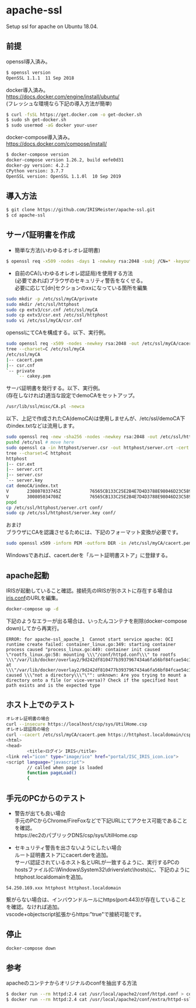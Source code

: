 # apache-ssl
Setup ssl for apache on Ubuntu 18.04.

## 前提
openssl導入済み。  
```bash
$ openssl version
OpenSSL 1.1.1  11 Sep 2018
```
docker導入済み。  
https://docs.docker.com/engine/install/ubuntu/  
(フレッシュな環境なら下記の導入方法が簡単)
```bash
$ curl -fsSL https://get.docker.com -o get-docker.sh
$ sudo sh get-docker.sh
$ sudo usermod -aG docker your-user
```
docker-compose導入済み。  
https://docs.docker.com/compose/install/
```bash
$ docker-compose version
docker-compose version 1.26.2, build eefe0d31
docker-py version: 4.2.2
CPython version: 3.7.7
OpenSSL version: OpenSSL 1.1.0l  10 Sep 2019
```

## 導入方法
```bash
$ git clone https://github.com/IRISMeister/apache-ssl.git
$ cd apache-ssl
```

## サーバ証明書を作成
* 簡単な方法(いわゆるオレオレ証明書)
```bash
$ openssl req -x509 -nodes -days 1 -newkey rsa:2048 -subj /CN=* -keyout conf/server.key -out conf/server.crt
```

* 自前のCA(いわゆるオレオレ認証局)を使用する方法  
(必要であれば)ブラウザのセキュリティ警告をなくせる。  
必要に応じて[dn]セクションのxxになっている箇所を編集
```bash
sudo mkdir -p /etc/ssl/myCA/private
sudo mkdir /etc/ssl/httphost
sudo cp extv3/csr.cnf /etc/ssl/myCA
sudo cp extv3/csr.ext /etc/ssl/httphost
sudo vi /etc/ssl/myCA/csr.cnf
```
opensslにてCAを構成する。以下、実行例。
```bash
sudo openssl req -x509 -nodes -newkey rsa:2048 -out /etc/ssl/myCA/cacert.pem -keyout /etc/ssl/myCA/private/cakey.pem -config /etc/ssl/myCA/csr.cnf -days 3650
tree --charset=C /etc/ssl/myCA
/etc/ssl/myCA
|-- cacert.pem
|-- csr.cnf
`-- private
    `-- cakey.pem
```
サーバ証明書を発行する。以下、実行例。  
(存在しなければ)適当な設定でdemoCAをセットアップ。
```bash
/usr/lib/ssl/misc/CA.pl -newca
```
以下、上記で作成されたCA(demoCA)は使用しませんが、/etc/ssl/demoCA下のindex.txtなどは流用します。
```bash
sudo openssl req -new -sha256 -nodes -newkey rsa:2048 -out /etc/ssl/httphost/server.csr -keyout /etc/ssl/httphost/server.key -config /etc/ssl/myCA/csr.cnf
pushd /etc/ssl # move here 
sudo openssl ca -in httphost/server.csr -out httphost/server.crt -cert myCA/cacert.pem -keyfile myCA/private/cakey.pem -extfile httphost/csr.ext -days 3650
tree --charset=C httphost
httphost
|-- csr.ext
|-- server.crt
|-- server.csr
`-- server.key
cat demoCA/index.txt
V       230807033745Z           76565CB133C25E2B4E7D4D3788E98046D23C589A        unknown /C=JA/ST=Osaka/O=zzz/OU=zz/CN=foo@bar
V       300805034708Z           76565CB133C25E2B4E7D4D3788E98046D23C589B        unknown /C=xx/ST=xx/O=xx/OU=xx/CN=httphost.localdomain/emailAddress=yyy@yyy
popd
cp /etc/ssl/httphost/server.crt conf/
sudo cp /etc/ssl/httphost/server.key conf/
```

おまけ  
ブラウザにCAを認識させるためには、下記のフォーマット変換が必要です。
```bash
sudo openssl x509 -inform PEM -outform DER -in /etc/ssl/myCA/cacert.pem -out /etc/ssl/myCA/cacert.der
```
Windowsであれば、cacert.derを「ルート証明書ストア」に登録する。

## apache起動
IRISが起動していること確認。接続先のIRISが別ホストに存在する場合は[iris.conf](conf/other/iris.conf)のURLを編集。
```bash
docker-compose up -d
```

下記のようなエラーが出る場合は、いったんコンテナを削除(docker-compose down)してから再実行。
```
ERROR: for apache-ssl_apache_1  Cannot start service apache: OCI runtime create failed: container_linux.go:349: starting container process caused "process_linux.go:449: container init caused \"rootfs_linux.go:58: mounting \\\"/conf/httpd.conf\\\" to rootfs \\\"/var/lib/docker/overlay2/9d242df810477b3937967434a6fa56bf84fcae54c12bd9a78b5a6e71fd2bb202/merged\\\" at \\\"/var/lib/docker/overlay2/9d242df810477b3937967434a6fa56bf84fcae54c12bd9a78b5a6e71fd2bb202/merged/usr/local/apache2/conf/httpd.conf\\\" caused \\\"not a directory\\\"\"": unknown: Are you trying to mount a directory onto a file (or vice-versa)? Check if the specified host path exists and is the expected type
```

## ホスト上でのテスト
```bash
オレオレ証明書の場合
curl --insecure https://localhost/csp/sys/UtilHome.csp
オレオレ認証局の場合
curl --cacert /etc/ssl/myCA/cacert.pem https://httphost.localdomain/csp/sys/UtilHome.csp
<html>
<head>
        <title>ログイン IRIS</title>
<link rel="icon" type="image/ico" href="portal/ISC_IRIS_icon.ico">
<script language="javascript">
        // called when page is loaded
        function pageLoad()
        {
```

## 手元のPCからのテスト
* 警告が出ても良い場合  
手元のPCからChrome/FireFoxなどで下記URLにてアクセス可能であることを確認。  
https://ec2のパブリックDNS/csp/sys/UtilHome.csp  


* セキュリティ警告を出さないようにしたい場合  
ルート証明書ストアにcacert.derを追加。  
サーバ認証されているホスト名とURLが一致するように、実行するPCのhostsファイル(C:\Windows\System32\drivers\etc\hosts)に、下記のようにhttphost.localdomainを追加。
```
54.250.169.xxx httphost httphost.localdomain
```

繋がらない場合は、インバウンドルールにhttps(port:443)が存在していることを確認。なければ追加。  
vscode+objectscript拡張からhttps:"true"で接続可能です。  

## 停止
```bash
docker-compose down
```

## 参考
apacheのコンテナからオリジナルのconfを抽出する方法
```bash
$ docker run --rm httpd:2.4 cat /usr/local/apache2/conf/httpd.conf > conf/httpd.conf
$ docker run --rm httpd:2.4 cat /usr/local/apache2/conf/extra/httpd-ssl.conf > conf/extra/httpd-ssl.conf
```
